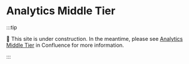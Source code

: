 # Analytics Middle Tier

:::tip

🚧 This site is under construction. In the meantime, please see [Analytics
Middle
Tier](https://edfi.atlassian.net/wiki/spaces/EDFITOOLS/pages/24119458/Analytics+Middle+Tier)
in Confluence for more information.

:::
